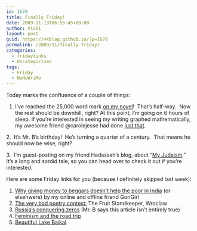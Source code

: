 ```yaml
---
id: 1678
title: Finally Friday!
date: 2009-11-13T06:55:45+00:00
author: Vicki
layout: post
guid: https://vkblog.github.io/?p=1678
permalink: /2009/11/finally-friday/
categories:
  - fridaylinks
  - Uncategorized
tags:
  - Friday
  - NaNoWriMo
---
```

Today marks the confluence of a couple of things:

1. I&#8217;ve reached the 25,000 word mark [on my novel](https://vkblog.github.io/?s=nanowrimo)!  That&#8217;s half-way.  Now the rest should be downhill, right? At this point, I&#8217;m going on 6 hours of sleep. If you&#8217;re interested in seeing my writing graphed mathematically, my awesome friend @carolejesse had done [just that](http://twitpic.com/p8ex9).

2.  It&#8217;s Mr. B&#8217;s birthday!  He&#8217;s turning a quarter of a century.  That means he should now be wise, right?

3.  I&#8217;m guest-posting on my friend Hadassah&#8217;s blog, about &#8220;[My Judaism](http://hadassahsabo.wordpress.com/2009/11/13/my-judaism-4/).&#8221;  It&#8217;s a long and sordid tale, so you can head over to check it out if you&#8217;re interested.

Here are some Friday links for you (because I definitely skipped last week):

  1. [Why giving money to beggars doesn&#8217;t help the poor in India](http://gorigirl.com/begging-in-india-and-how-to-actually-help-the-poor) (or elsehwere) by my online and offline friend GoriGirl
  2. [The very bad poetry contest:](http://therumpus.net/2009/10/steve-almond%E2%80%99s-bad-poetry-corner-6-the-fruit-standkeeper-wroclaw/) The Fruit Standkeeper, Wroclaw
  3. [Russia&#8217;s conquering zeros](http://online.wsj.com/article/SB10001424052748703740004574513870490836470.html) (Mr. B says this article isn&#8217;t entirely true)
  4. [Feminism and the road trip](http://www.elle.com/Pop-Culture/Movies-TV-Music-Books/Book-Release-Girldrive)
  5. [Beautiful Lake Baikal](http://www.justinprime.com/greattrainride/lake-baikal/).